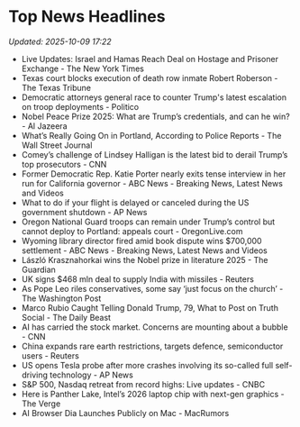 # Top News Headlines

_Updated: 2025-10-09 17:22_

- Live Updates: Israel and Hamas Reach Deal on Hostage and Prisoner Exchange - The New York Times
- Texas court blocks execution of death row inmate Robert Roberson - The Texas Tribune
- Democratic attorneys general race to counter Trump's latest escalation on troop deployments - Politico
- Nobel Peace Prize 2025: What are Trump’s credentials, and can he win? - Al Jazeera
- What’s Really Going On in Portland, According to Police Reports - The Wall Street Journal
- Comey’s challenge of Lindsey Halligan is the latest bid to derail Trump’s top prosecutors - CNN
- Former Democratic Rep. Katie Porter nearly exits tense interview in her run for California governor - ABC News - Breaking News, Latest News and Videos
- What to do if your flight is delayed or canceled during the US government shutdown - AP News
- Oregon National Guard troops can remain under Trump’s control but cannot deploy to Portland: appeals court - OregonLive.com
- Wyoming library director fired amid book dispute wins $700,000 settlement - ABC News - Breaking News, Latest News and Videos
- László Krasznahorkai wins the Nobel prize in literature 2025 - The Guardian
- UK signs $468 mln deal to supply India with missiles - Reuters
- As Pope Leo riles conservatives, some say ‘just focus on the church’ - The Washington Post
- Marco Rubio Caught Telling Donald Trump, 79, What to Post on Truth Social - The Daily Beast
- AI has carried the stock market. Concerns are mounting about a bubble - CNN
- China expands rare earth restrictions, targets defence, semiconductor users - Reuters
- US opens Tesla probe after more crashes involving its so-called full self-driving technology - AP News
- S&P 500, Nasdaq retreat from record highs: Live updates - CNBC
- Here is Panther Lake, Intel’s 2026 laptop chip with next-gen graphics - The Verge
- AI Browser Dia Launches Publicly on Mac - MacRumors